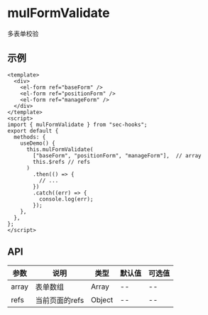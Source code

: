 # mulFormValidate

多表单校验

## 示例

```vue
<template>
  <div>
    <el-form ref="baseForm" />
    <el-form ref="positionForm" />
    <el-form ref="manageForm" />
  </div>
</template>
<script>
import { mulFormValidate } from "sec-hooks";
export default {
  methods: {
    useDemo() {
      this.mulFormValidate(
        ["baseForm", "positionForm", "manageForm"],  // array
        this.$refs // refs
      )
        .then(() => {
          // ...
        })
        .catch((err) => {
          console.log(err);
        });
    },
  },
};
</script>
```

## API
|参数|说明|类型|默认值|可选值|
|-|-|-|-|-|
|array|表单数组|Array|--|--|
|refs|当前页面的refs|Object|--|--|